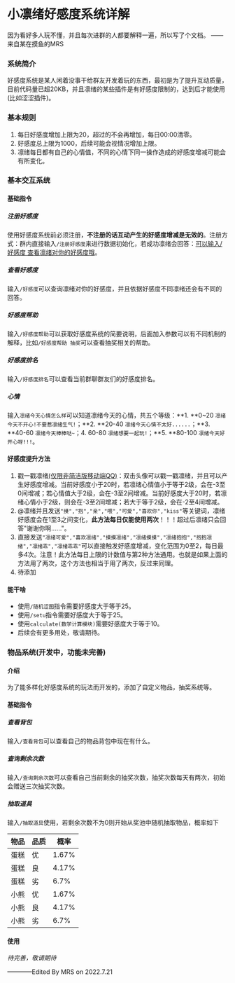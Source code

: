 # 小凛绪好感度系统详解

因为看好多人玩不懂，并且每次进群的人都要解释一遍，所以写了个文档。				——来自某在摸鱼的MRS

### 系统简介

好感度系统是某人闲着没事干给群友开发着玩的东西，最初是为了提升互动质量，目前代码量已超20KB，并且凛绪的某些插件是有好感度限制的，达到后才能使用(比如涩涩插件)。

### 基本规则

1. 每日好感度增加上限为20，超过的不会再增加，每日00:00清零。
2. 好感度总上限为1000，后续可能会视情况增加上限。
3. 凛绪每日都有自己的心情值，不同的心情下同一操作造成的好感度增减可能会有所变化。

### 基本交互系统

#### 基础指令

##### 注册好感度

使用好感度系统前必须注册，**不注册的话互动产生的好感度增减是无效的**。注册方式：群内直接输入`/注册好感度`来进行数据初始化，若成功凛绪会回答：<u>可以输入/好感度 查看凛绪对你的好感度哦</u>。

##### 查看好感度

输入`/好感度`可以查询凛绪对你的好感度，并且依据好感度不同凛绪还会有不同的回答。

##### 好感度帮助

输入`/好感度帮助`可以获取好感度系统的简要说明，后面加入参数可以有不同机制的解释，比如`/好感度帮助 抽奖`可以查看抽奖相关的帮助。

##### 好感度排名

输入`/好感度排名`可以查看当前群聊群友们的好感度排名。

##### 心情

输入`凛绪今天心情怎么样`可以知道凛绪今天的心情，共五个等级：**1. **0~20 `凛绪今天不开心!不要惹凛绪生气!`；**2. **20-40 `凛绪今天心情不太好......`；**3. **40-60 `凛绪今天棒棒哒~`；4. 60-80 `凛绪想要一起玩!`；**5. **80-100 `凛绪今天好开心呀!!!`。

#### 好感度提升方法

1. 戳一戳凛绪<u>(仅限非简洁版移动端QQ)</u>：双击头像可以戳一戳凛绪，并且可以产生好感度增减。当前好感度小于20时，若凛绪心情值小于等于2级，会在-3至0间增减；若心情值大于2级，会在-3至2间增减。当前好感度大于20时，若凛绪心情小于2级，则会在-3至2间增减；若大于等于2级，会在-2至4间增减。
2. @凛绪并且发送`"摸","抱","亲","喂","可爱","喜欢你","kiss"`等关键词，凛绪好感度会在1至3之间变化，**此方法每日仅能使用两次**！！！超过后凛绪只会回答"谢谢你啊......"。
3. 直接发送`"凛绪可爱","喜欢凛绪","摸摸凛绪","凛绪摸摸","凛绪抱抱","抱抱凛绪","凛绪乖","凛绪乖乖"`可以直接触发好感度增减，变化范围为0至2，每日最多4次。注意！此方法每日上限的计数值与第2种方法通用。也就是如果上面的方法用了两次，这个方法也相当于用了两次，反过来同理。
4. 待添加

#### 能干啥

- 使用`/随机涩图`指令需要好感度大于等于25。
- 使用`/setu`指令需要好感度大于等于25。
- 使用`calculate(数学计算模块)`需要好感度大于等于10。
- 后续会有更多用处，敬请期待。

### 物品系统(开发中，功能未完善)

#### 介绍

为了能多样化好感度系统的玩法而开发的，添加了自定义物品，抽奖系统等。

#### 基础指令

##### 查看背包

输入`/查看背包`可以查看自己的物品背包中现在有什么。

##### 查询剩余次数

输入`/查询剩余次数`可以查看自己当前剩余的抽奖次数，抽奖次数每天有两次，初始会赠送三次抽奖次数。

##### 抽取道具

输入`/抽取道具`使用，若剩余次数不为0则开始从奖池中随机抽取物品，概率如下

| 物品 | 品质 | 概率  |
| ---- | ---- | ----- |
| 蛋糕 | 优   | 1.67% |
| 蛋糕 | 良   | 4.17% |
| 蛋糕 | 劣   | 6.7%  |
| 小熊 | 优   | 1.67% |
| 小熊 | 良   | 4.17% |
| 小熊 | 劣   | 6.7%  |

#### 使用

*待完善，敬请期待*



————Edited By MRS on 2022.7.21